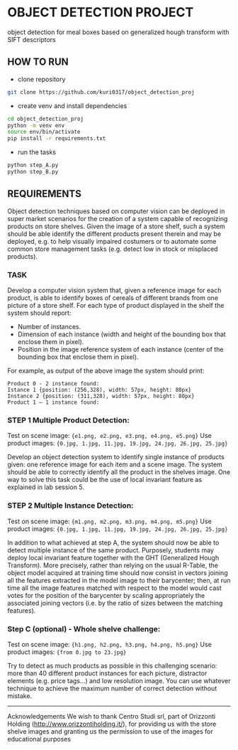 # OBJECT DETECTION PROJECT

object detection for meal boxes based on generalized hough transform with SIFT descriptors

## HOW TO RUN

- clone repository

```bash
git clone https://github.com/kuri0317/object_detection_proj
```

- create venv and install dependencies

```bash
cd object_detection_proj
python -m venv env
source env/bin/activate
pip install -r requirements.txt
```

- run the tasks

```bash
python step_A.py
python step_B.py
```

## REQUIREMENTS

Object detection techniques based on computer vision can be deployed in super market scenarios for the creation of a system capable of recognizing products on store shelves. Given the image of a store shelf, such a system should be able identify the different products present therein and may be deployed, e.g. to help visually impaired costumers or to automate some common store management tasks (e.g. detect low in stock or misplaced products).

### TASK

Develop a computer vision system that, given a reference image for each product, is able to identify boxes of cereals of different brands from one picture of a store shelf. For each type of product displayed in the shelf the system should report:

- Number of instances.
- Dimension of each instance (width and height of the bounding box that enclose them in pixel).
- Position in the image reference system of each instance (center of the bounding box that enclose them in pixel).

For example, as output of the above image the system should print:

```
Product 0 - 2 instance found:
Istance 1 {position: (256,328), width: 57px, height: 80px}
Instance 2 {position: (311,328), width: 57px, height: 80px}
Product 1 – 1 instance found:
```

### STEP 1 Multiple Product Detection:

Test on scene image: `{e1.png, e2.png, e3.png, e4.png, e5.png}`
Use product images: `{0.jpg, 1.jpg, 11.jpg, 19.jpg, 24.jpg, 26.jpg, 25.jpg}`

Develop an object detection system to identify single instance of products given: one reference image for each item and a scene image. The system should be able to correctly identify all the product in the shelves image. One way to solve this task could be the use of local invariant feature as explained in lab session 5.

### STEP 2 Multiple Instance Detection:

Test on scene image: `{m1.png, m2.png, m3.png, m4.png, m5.png}`
Use product images: `{0.jpg, 1.jpg, 11.jpg, 19.jpg, 24.jpg, 26.jpg, 25.jpg}`

In addition to what achieved at step A, the system should now be able to detect multiple instance of the same product. Purposely, students may deploy local invariant feature together with the GHT (Generalized Hough Transform). More precisely, rather than relying on the usual R-Table, the object model acquired at training time should now consist in vectors joining all the features extracted in the model image to their barycenter; then, at run time all the image features matched with respect to the model would cast votes for the position of the barycenter by scaling appropriately the associated joining vectors (i.e. by the ratio of sizes between the matching features).

### Step C (optional) - Whole shelve challenge:

Test on scene image: `{h1.png, h2.png, h3.png, h4.png, h5.png}`
Use product images: `{from 0.jpg to 23.jpg}`

Try to detect as much products as possible in this challenging scenario: more than 40 different product instances for each picture, distractor elements (e.g. price tags…) and low resolution image. You can use whatever technique to achieve the maximum number of correct detection without mistake.

------------------------------------------------------------------

Acknowledgements We wish to thank Centro Studi srl, part of Orizzonti Holding (http://www.orizzontiholding.it/), for providing us with the store shelve images and granting us the permission to use of the images for educational purposes
